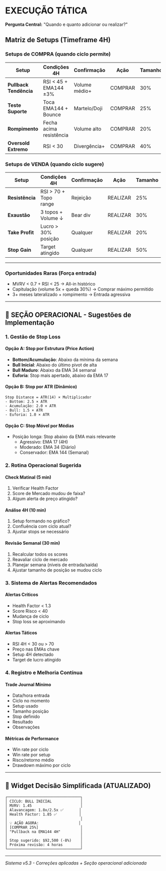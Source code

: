 # EXECUÇÃO TÁTICA

**Pergunta Central:** "Quando e quanto adicionar ou realizar?"

## Matriz de Setups (Timeframe 4H)

### Setups de COMPRA (quando ciclo permite)
| Setup | Condições 4H | Confirmação | Ação | Tamanho |
|-------|--------------|-------------|------|---------|
| **Pullback Tendência** | RSI < 45 + EMA144 ±3% | Volume médio+ | COMPRAR | 30% |
| **Teste Suporte** | Toca EMA144 + Bounce | Martelo/Doji | COMPRAR | 25% |
| **Rompimento** | Fecha acima resistência | Volume alto | COMPRAR | 20% |
| **Oversold Extremo** | RSI < 30 | Divergência+ | COMPRAR | 40% |

### Setups de VENDA (quando ciclo sugere)
| Setup | Condições 4H | Confirmação | Ação | Tamanho |
|-------|--------------|-------------|------|---------|
| **Resistência** | RSI > 70 + Topo range | Rejeição | REALIZAR | 25% |
| **Exaustão** | 3 topos + Volume ↓ | Bear div | REALIZAR | 30% |
| **Take Profit** | Lucro > 30% posição | Qualquer | REALIZAR | 20% |
| **Stop Gain** | Target atingido | Qualquer | REALIZAR | 50% |

---



### Oportunidades Raras (Força entrada)
- MVRV < 0.7 + RSI < 25 → All-in histórico
- Capitulação (volume 5x + queda 30%) → Comprar máximo permitido
- 3+ meses lateralizado + rompimento → Entrada agressiva

---

## 🔧 SEÇÃO OPERACIONAL - Sugestões de Implementação

### 1. Gestão de Stop Loss

#### Opção A: Stop por Estrutura (Price Action)
- **Bottom/Acumulação**: Abaixo da mínima da semana
- **Bull Inicial**: Abaixo do último pivot de alta
- **Bull Maduro**: Abaixo da EMA 34 semanal
- **Euforia**: Stop mais apertado, abaixo da EMA 17

#### Opção B: Stop por ATR (Dinâmico)
```
Stop Distance = ATR(14) × Multiplicador
- Bottom: 2.5 × ATR
- Acumulação: 2.0 × ATR  
- Bull: 1.5 × ATR
- Euforia: 1.0 × ATR
```

#### Opção C: Stop Móvel por Médias
- Posição longa: Stop abaixo da EMA mais relevante
  - Agressivo: EMA 17 (4H)
  - Moderado: EMA 34 (Diário)
  - Conservador: EMA 144 (Semanal)

### 2. Rotina Operacional Sugerida

#### Check Matinal (5 min)
1. Verificar Health Factor
2. Score de Mercado mudou de faixa?
3. Algum alerta de preço atingido?

#### Análise 4H (10 min)
1. Setup formando no gráfico?
2. Confluência com ciclo atual?
3. Ajustar stops se necessário

#### Revisão Semanal (30 min)
1. Recalcular todos os scores
2. Reavaliar ciclo de mercado
3. Planejar semana (níveis de entrada/saída)
4. Ajustar tamanho de posição se mudou ciclo

### 3. Sistema de Alertas Recomendados

#### Alertas Críticos
- Health Factor < 1.3
- Score Risco < 40
- Mudança de ciclo
- Stop loss se aproximando

#### Alertas Táticos
- RSI 4H < 30 ou > 70
- Preço nas EMAs chave
- Setup 4H detectado
- Target de lucro atingido

### 4. Registro e Melhoria Contínua

#### Trade Journal Mínimo
- Data/hora entrada
- Ciclo no momento
- Setup usado
- Tamanho posição
- Stop definido
- Resultado
- Observações

#### Métricas de Performance
- Win rate por ciclo
- Win rate por setup
- Risco/retorno médio
- Drawdown máximo por ciclo

---

## 📱 Widget Decisão Simplificada (ATUALIZADO)

```
┌─────────────────────────────────┐
│ CICLO: BULL INICIAL             │
│ MVRV: 1.45                      │
│ Alavancagem: 1.8x/2.5x ✅       │
│ Health Factor: 1.85 ✅          │
│                                 │
│ 💡 AÇÃO AGORA:                  │
│ [COMPRAR 25%]                   │
│ "Pullback na EMA144 4H"         │
│                                 │
│ Stop sugerido: $92,500 (-8%)    │
│ Próxima revisão: 4 horas        │
└─────────────────────────────────┘
```

---

*Sistema v5.3 - Correções aplicadas + Seção operacional adicionada*